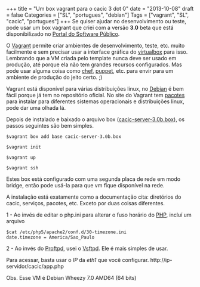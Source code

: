 +++
title = "Um box vagrant para o cacic 3 dot 0"
date = "2013-10-08"
draft = false
Categories = ["SL", "portugues", "debian"]
Tags = ["vagrant", "SL", "cacic", "portugues"]
+++
Se quiser ajudar no desenvolvimento ou teste, pode usar um box vagrant
que criei com a versão **3.0** beta que está disponibilizado no [Portal
do Software Público](http://www.softwarepublico.gov.br/).

O [Vagrant](http://www.vagrantup.com/) permite criar ambientes de
desenvolvimento, teste, etc. muito facilmente e sem precisar usar a
interface gráfica do [virtualbox](https://www.virtualbox.org/) para
isso. Lembrando que a VM criada pelo template nunca deve ser usado em
produção, até porque ela não tem grandes recursos configurados. Mas pode
usar alguma coisa como [chef](http://www.opscode.com/chef/),
[puppet](http://puppetlabs.com/), etc. para envir para um ambiente de
produção do jeito certo. ;)

Vagrant está disponível para várias distribuições linux, no
[Debian](http://www.debian.org/) é bem fácil porque já tem no
repositório oficial. No site do Vagrant tem
[pacotes](http://downloads.vagrantup.com/tags/v1.3.4) para instalar para
diferentes sistemas operacionais e distribuições linux, pode dar uma
olhada lá.

Depois de instalado e baixado o arquivo box
([cacic-server-3.0b.box](http://www.softwarepublico.gov.br/dotlrn/clubs/cacic/forums/message-view?message_id=78489902)),
os passos seguintes são bem simples.

```
$vagrant box add base cacic-server-3.0b.box

$vagrant init

$vagrant up

$vagrant ssh
```

Estes box está configurado com uma segunda placa de rede em modo bridge,
então pode usá-la para que vm fique disponível na rede.

A instalação está exatamente como a documentação cita: diretórios do
cacic, serviços, pacotes, etc. Exceto por duas coisas diferentes.

1 - Ao invés de editar o php.ini para alterar o fuso horário do
[PHP](http://www.php.net), incluí um arquivo

```
$cat /etc/php5/apache2/conf.d/30-timezone.ini
date.timezone = America/Sao_Paulo
```

2 - Ao invés do [Proftpd](http://www.proftpd.org/), usei o
[Vsftpd](http://vsftpd.beasts.org/). Ele é mais simples de usar.

Para acessar, basta usar o *IP* da *eth1* que você configurar.
http://ip-servidor/cacic/app.php

Obs. Esse VM é Debian Wheezy 7.0 AMD64 (64 bits)
